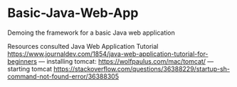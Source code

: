 # Basic-Java-Web-App
Demoing the framework for a basic Java web application

Resources consulted
Java Web Application Tutorial
https://www.journaldev.com/1854/java-web-application-tutorial-for-beginners
— installing tomcat: https://wolfpaulus.com/mac/tomcat/
—starting tomcat https://stackoverflow.com/questions/36388229/startup-sh-command-not-found-error/36388305
